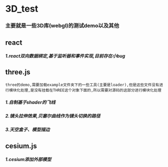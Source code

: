 # 3D_test
### 主要就是一些3D库(webgl)的测试demo以及其他

## react

#####   1.react双向数据绑定,基于监听器和事件实现,目前存在小bug

## three.js
    three的demo,需要加载example文件夹下的一些工具(主要是loader),但是这些文件没有进行模块化处理,是没有挂载在THREE这个对象下面的,所以需要对源码的这部分进行模块化处理
##### 1.自制基于shader的飞线
##### 2.镜头拉伸效果,贝塞尔曲线作为镜头切换的路径
##### 3.天空盒子、模型描边

## cesium.js

##### 1.cesium添加外部模型


